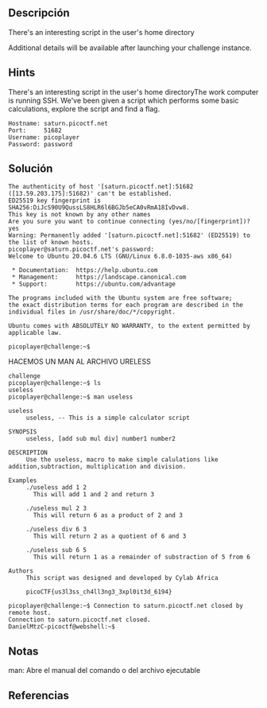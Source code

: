 ## Descripción 
There's an interesting script in the user's home directory

Additional details will be available after launching your challenge instance.
## Hints
There's an interesting script in the user's home directoryThe work computer is running SSH. We've been given a script which performs some basic calculations, explore the script and find a flag.

```
Hostname: saturn.picoctf.net
Port:     51682
Username: picoplayer
Password: password
```

## Solución
```DanielMtzC-picoctf@webshell:~$ ssh picoplayer@saturn.picoctf.net -p 51682
The authenticity of host '[saturn.picoctf.net]:51682 ([13.59.203.175]:51682)' can't be established.
ED25519 key fingerprint is SHA256:DiJcS90U9QussLS8HLR6l6BGJb5eCA0vRmA18IvDvw8.
This key is not known by any other names
Are you sure you want to continue connecting (yes/no/[fingerprint])? yes
Warning: Permanently added '[saturn.picoctf.net]:51682' (ED25519) to the list of known hosts.
picoplayer@saturn.picoctf.net's password: 
Welcome to Ubuntu 20.04.6 LTS (GNU/Linux 6.8.0-1035-aws x86_64)

 * Documentation:  https://help.ubuntu.com
 * Management:     https://landscape.canonical.com
 * Support:        https://ubuntu.com/advantage

The programs included with the Ubuntu system are free software;
the exact distribution terms for each program are described in the
individual files in /usr/share/doc/*/copyright.

Ubuntu comes with ABSOLUTELY NO WARRANTY, to the extent permitted by
applicable law.

picoplayer@challenge:~$ 
```
HACEMOS UN MAN AL ARCHIVO URELESS
```picoplayer@challenge:~$ hostname
challenge
picoplayer@challenge:~$ ls
useless
picoplayer@challenge:~$ man useless 

useless
     useless, -- This is a simple calculator script

SYNOPSIS
     useless, [add sub mul div] number1 number2

DESCRIPTION
     Use the useless, macro to make simple calulations like addition,subtraction, multiplication and division.

Examples
     ./useless add 1 2
       This will add 1 and 2 and return 3

     ./useless mul 2 3
       This will return 6 as a product of 2 and 3

     ./useless div 6 3
       This will return 2 as a quotient of 6 and 3

     ./useless sub 6 5
       This will return 1 as a remainder of substraction of 5 from 6

Authors
     This script was designed and developed by Cylab Africa

     picoCTF{us3l3ss_ch4ll3ng3_3xpl0it3d_6194}

picoplayer@challenge:~$ Connection to saturn.picoctf.net closed by remote host.
Connection to saturn.picoctf.net closed.
DanielMtzC-picoctf@webshell:~$ 
```

## Notas
man: Abre el manual del comando o del archivo ejecutable
## Referencias
